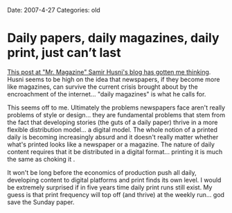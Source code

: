 Date: 2007-4-27
Categories: old

# Daily papers, daily magazines, daily print, just can’t last

<a href="http://mrmagazine.wordpress.com/2007/04/26/the-future-of-newspapers-daily-magazinestake-2/">This post at "Mr. Magazine" Samir Husni's blog has gotten me thinking</a>.  Husni seems to be high on the idea that newspapers, if they become more like magazines, can survive the current crisis brought about by the encroachment of the internet... "daily magazines" is what he calls for.

This seems off to me.  Ultimately the problems newspapers face aren't really problems of style or design... they are fundamental problems that stem from the fact that developing stories (the guts of a daily paper) thrive in a more flexible distribution model... a digital model.  The whole notion of a printed daily is becoming increasingly absurd and it doesn't really matter whether what's printed looks like a newspaper or a magazine.  The nature of daily content requires that it be distributed in a digital format... printing it is much the same as choking it .

It won't be long before the economics of production push all daily, developing content to digital platforms and print finds its own level. I would be extremely surprised if in five years time daily print runs still exist.  My guess is that print frequency will top off (and thrive) at the weekly run... god save the Sunday paper.
